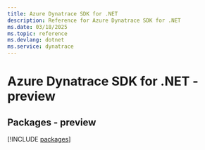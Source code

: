 ```yaml
---
title: Azure Dynatrace SDK for .NET
description: Reference for Azure Dynatrace SDK for .NET
ms.date: 03/18/2025
ms.topic: reference
ms.devlang: dotnet
ms.service: dynatrace
---
```

# Azure Dynatrace SDK for .NET - preview
## Packages - preview
[!INCLUDE [packages](dynatrace-index.md)]